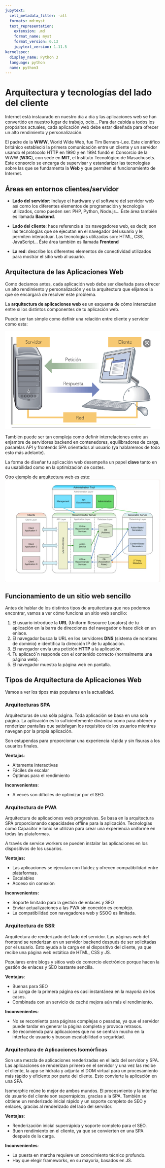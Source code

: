 ```yaml
---
jupytext:
  cell_metadata_filter: -all
  formats: md:myst
  text_representation:
    extension: .md
    format_name: myst
    format_version: 0.13
    jupytext_version: 1.11.5
kernelspec:
  display_name: Python 3
  language: python
  name: python3
---
```


# Arquitectura y tecnologías del lado del cliente

Internet está instaurado en nuestro día a día y las aplicaciones web se han convertido en nuestro lugar de trabajo, ocio... Para dar cabida a todos los propósitos actuales, cada aplicación web debe estar diseñada para ofrecer un alto rendimiento y personalización.

El padre de la **WWW**, World Wide Web, fue Tim Berners-Lee. Este científico británico estableció la primera comunicación entre un cliente y un servidor usando el protocolo HTTP en 1990 y en 1994 fundó el Consorcio de la WWW (**W3C**), con sede en **MIT**, el Instituto Tecnológico de Masachusets. Este consorcio se encarga de supervisar y estandarizar las tecnologías sobre las que se fundamenta la **Web** y que permiten el funcionamiento de Internet. 

## Áreas en entornos clientes/servidor
- **Lado del servidor**: Incluye el hardware y el software del servidor web así como los diferentes elementos de programación y tecnología utilizados, como pueden ser: PHP, Python, Node.js...
    Éste área también es llamada **Backend**.

- **Lado del cliente**: hace referencia a los navegadores web, es decir, son las tecnologías que se ejecutan en el navegador del usuario y le permiten interactuar. Las tecnologías utilizadas son: HTML, CSS, JavaScript...
    Éste área también es llamada **Frontend**

- **La red**: describe los diferentes elementos de conectividad utilizados para mostrar el sitio web al usuario.

## Arquitectura de las Aplicaciones Web

Como decíamos antes, cada aplicación web debe ser diseñada para ofrecer un alto rendimiento y personalización y es la arquitectura que elijamos la que se encargará de resolver este problema.

La **arquitectura de aplicaciones web** es un esquema de cómo interactúan entre sí los distintos componentes de tu aplicación web.

Puede ser tan simple como definir una relación entre cliente y servidor como esta:

![arquitectura simple](image.png)

También puede ser tan compleja como definir interrelaciones entre un enjambre de servidores backend en contenedores, equilibradores de carga, pasarelas API y frontends SPA orientados al usuario (ya hablaremos de todo esto más adelante).

La forma de diseñar tu aplicación web desempeña un papel **clave** tanto en su usabilidad como en la optimización de costes.

Otro ejemplo de arquitectura web es este: 
![arquitectura web más compleja](image-1.png)

## Funcionamiento de un sitio web sencillo

Antes de hablar de los distintos tipos de arquitectura que nos podemos encontrar, vamos a ver cómo funciona un sitio web sencillo:

1. El usuario introduce la **URL** (Uniform Resource Locators) de tu aplicación en la barra de direcciones del navegador o hace click en un enlace.
2. El navegador busca la URL en los servidores **DNS** (sistema de nombres de dominio) e identifica la dirección IP de tu aplicación.
3. El navegador envía una petición **HTTP** a la aplicación.
4. Tu aplicacó´n responde con el contenido correcto (normalmente una página web).
5. El navegador muestra la página web en pantalla.

## Tipos de Arquitectura de Aplicaciones Web

Vamos a ver los tipos más populares en la actualidad.

### Arquitecturas SPA

Arquitecturas de una sóla página. Toda aplicación se basa en una sola página. 
La aplicación es lo suficientemente dinámica como para obtener y renderizar pantallas que satisfagan los requisitos de los usuarios mientras navegan por la propia aplicación.

Son estupendas para proporcionar una experiencia rápida y sin fisuras a los usuarios finales.

**Ventajas**:
- Altamente interactivas
- Fáciles de escalar
- Óptimas para el rendimiento 

**Inconvenientes**: 
- A veces son difíciles de optimizar por el SEO.

### Arquitectura de PWA

Arquitectura de aplicaciones web progresivas.
Se basa en la arquitectura SPA proporcionando capacidades offline para la aplicación.
Tecnologías como Capacitor e Ionic se utilizan para crear una experiencia uniforme en todas las plataformas.

A través de service workers se pueden instalar las aplicaciones en los dispositivos de los usuarios.

**Ventajas:**
- Las aplicaciones se ejecutan con fluidez y ofrecen compatibilidad entre plataformas.
- Escalables
- Acceso sin conexión

**Inconvenientes:**
- Soporte limitado para la gestión de enlaces y SEO
- Enviar actualizaciones a las PWA sin conexión es complejo.
- La compatibilidad con navegadores web y SSOO es limitada.

### Arquitectura de SSR

Arquitectura de renderizado del lado del servidor.
Las páginas web del frontend se renderizan en un servidor backend después de ser solicitadas por el usuario. Esto ayuda a la carga en el dispositivo del cliente, ya que recibe una página web estática de HTML, CSS y JS.

Populares entre blogs y sitios web de comercio electrónico porque hacen la gestión de enlaces y SEO bastante sencilla.

**Ventajas**: 
- Buenas para SEO
- La carga de la primera página es casi instantánea en la mayoría de los casos.
- Combinada con un servicio de caché mejora aún más el rendimiento.

**Inconvenientes**:
- No se recomienta para páginas complejas o pesadas, ya que el servidor puede tardar en generar la página completa y provoca retrasos.
- Se recomienda para aplicaciones que no se centran mucho en la interfaz de usuario y buscan escalabilidad o seguridad.

### Arquitectura de Aplicaciones Isomórficas

Son una mezcla de aplicaciones renderizadas en el lado del servidor y SPA. Las aplicaciones se renderizan primero en el servidor y una vez las recibe el cliente, la app se hidrata y adjunta el DOM virtual para un procesamiento más rápido y eficiente por parte del cliente. Esto convierte la aplicación en una SPA.

Isomorphic reúne lo mejor de ambos mundos. El procesmiento y la interfaz de usuario del cliente son superrápidos, gracias a la SPA. También se obtiene un renderizado inicial rápido y un soporte completo de SEO y enlaces, gracias al renderizado del lado del servidor.

**Ventajas**:
- Renderización inicial superrápida y soporte completo para el SEO.
- Buen rendimiento en el cliente, ya que se convierten en una SPA después de la carga.

**Inconvenientes**:
- La puesta en marcha requiere un conocimiento técnico profundo.
- Hay que elegir frameworks, en su mayoría, basados en JS.
